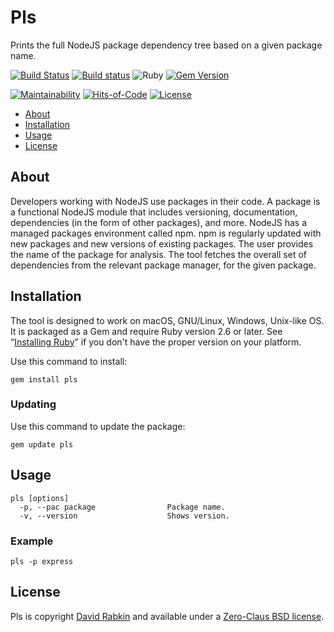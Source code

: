 # Pls
Prints the full NodeJS package dependency tree based on a given package name.

[![Build
Status](https://travis-ci.org/rdavid/pls.svg)](https://travis-ci.org/rdavid/pls)
[![Build
status](https://ci.appveyor.com/api/projects/status/yqxb43ltxrjj776a?svg=true)](https://ci.appveyor.com/project/rdavid/pls)
![Ruby](https://github.com/rdavid/pls/workflows/Ruby/badge.svg)
[![Gem
Version](https://badge.fury.io/rb/pls.svg)](https://badge.fury.io/rb/pls)

[![Maintainability](https://api.codeclimate.com/v1/badges/5e21a1c1f8a3923584e3/maintainability)](https://codeclimate.com/github/rdavid/pls/maintainability)
[![Hits-of-Code](https://hitsofcode.com/github/rdavid/pls)](https://hitsofcode.com/view/github/rdavid/pls)
[![License](https://img.shields.io/badge/license-0BSD-green)](https://github.com/rdavid/pls/blob/master/LICENSE)

* [About](#about)
* [Installation](#installation)
* [Usage](#usage)
* [License](#license)

## About
Developers working with NodeJS use packages in their code. A package is a
functional NodeJS module that includes versioning, documentation, dependencies
(in the form of other packages), and more. NodeJS has a managed packages
environment called npm. npm is regularly updated with new packages and new
versions of existing packages. The user provides the name of the package for
analysis. The tool fetches the overall set of dependencies from the relevant
package manager, for the given package.

## Installation
The tool is designed to work on macOS, GNU/Linux, Windows, Unix-like OS. It is
packaged as a Gem and require Ruby version 2.6 or later.  See “[Installing
Ruby](https://www.ruby-lang.org/en/documentation/installation/)” if you don't
have the proper version on your platform.

Use this command to install:

    gem install pls

### Updating
Use this command to update the package:

    gem update pls

## Usage
    pls [options]
      -p, --pac package                Package name.
      -v, --version                    Shows version.

### Example
    pls -p express

## License
Pls is copyright [David Rabkin](http://davi.drabk.in) and
available under a [Zero-Claus BSD license](https://github.com/rdavid/pls/blob/master/LICENSE).
